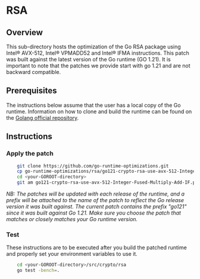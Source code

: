 # RSA
## Overview
This sub-directory hosts the optimization of the Go RSA package using Intel® AVX-512, Intel® VPMADD52 and Intel® IFMA instructions. This patch was built against the latest version of the Go runtime (GO 1.21). It is important to note that the patches we provide start with go 1.21 and are not backward compatible.

## Prerequisites
The instructions below assume that the user has a local copy of the Go runtime. Information on how to clone and build the runtime can be found on the [Golang official repository][Go].

## Instructions
### Apply the patch

```bash
    git clone https://github.com/go-runtime-optimizations.git
    cp go-runtime-optimizations/rsa/go121-crypto-rsa-use-avx-512-Integer-Fused-Multiply-Add-IF.patch <your-GOROOT-directory>
    cd <your-GOROOT-directory>
    git am go121-crypto-rsa-use-avx-512-Integer-Fused-Multiply-Add-IF.patch
```
*NB: The patches will be updated with each release of the runtime, and a prefix will be attached to the name of the patch to reflect the Go release version it was built against. The current patch
    contains the prefix "go121" since it was built against Go 1.21. Make sure you choose the patch that matches or closely matches your Go runtime version.*

### Test
These instructions are to be executed after you build the patched runtime and properly set your environment variables to use it.
```bash
    cd <your-GOROOT-directory>/src/crypto/rsa
    go test -bench=.
```
 [Go]: https://github.com/golang/go/tree/master

